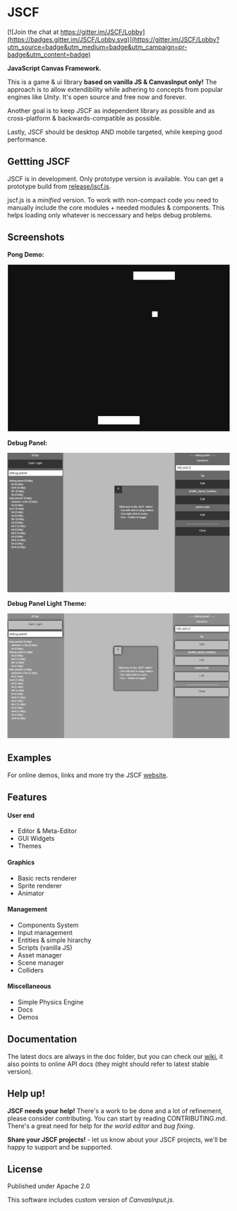 # JSCF

[![Join the chat at https://gitter.im/JSCF/Lobby](https://badges.gitter.im/JSCF/Lobby.svg)](https://gitter.im/JSCF/Lobby?utm_source=badge&utm_medium=badge&utm_campaign=pr-badge&utm_content=badge)

**JavaScript Canvas Framework.**

This is a game & ui library **based on vanilla JS & CanvasInput only!**
The approach is to allow extendibility while adhering to concepts from popular
engines like *Unity*. It's open source and free now and forever.

Another goal is to keep JSCF as independent library as possible and as cross-platform & backwards-compatible as possible.

Lastly, JSCF should be desktop AND mobile targeted, while keeping good performance.

## Gettting JSCF
JSCF is in development. Only prototype version is available. You can get a prototype build from [release/jscf.js](release/jscf.js).

jscf.js is a *minified* version. To work with non-compact code you need to manually include the core modules + needed modules & components. This helps loading only whatever is neccessary and helps debug problems.

## Screenshots
**Pong Demo:**

![Pong screenshot](screenshots/pong.png)

**Debug Panel:**

![Debug panel screenshot](screenshots/debug-panel.png)

**Debug Panel Light Theme:**

![Debug panel screenshot](screenshots/debug-panel-light.png)

## Examples
For online demos, links and more try the JSCF [website](https://g--o.github.io/web-JSCF/).

## Features
#### User end
- Editor & Meta-Editor
- GUI Widgets
- Themes

#### Graphics
- Basic rects renderer
- Sprite renderer
- Animator

#### Management
- Components System
- Input management
- Entities & simple hirarchy
- Scripts (vanilla JS)
- Asset manager
- Scene manager
- Colliders

#### Miscellaneous
- Simple Physics Engine
- Docs
- Demos

## Documentation

The latest docs are always in the doc folder, but you can check our [wiki](https://github.com/g--o/JSCF/wiki), it also points to online API docs (they might should refer to latest stable version).

## Help up!

**JSCF needs your help!** There's a work to be done and a lot of refinement, please consider contributing. You can start by reading CONTRIBUTING.md. There's a great need for help for *the world editor* and *bug fixing*.

**Share your JSCF projects!** - let us know about your JSCF projects, we'll be happy to support and be supported.

## License
Published under Apache 2.0

This software includes custom version of *CanvasInput.js*.
